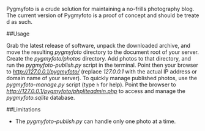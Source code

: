 Pygmyfoto is a crude solution for maintaining a no-frills photography blog.
The current version of Pygmyfoto is a proof of concept and should be treated as such.

##Usage

Grab the latest release of software, unpack the downloaded archive, and move the resulting *pygmyfoto* directory to the document root of your server. Create the *pygmyfoto/photos* directory. Add photos  to that directory, and run the *pygmyfoto-publish.py* script in the terminal.  Point then your browser to *http://127.0.0.1/pygmyfoto/* (replace *127.0.0.1* with the actual IP address or domain name of your server). To quickly manage published photos, use the *pygmyfoto-manage.py* script (type `h` for help). Point the browser to *http://127.0.0.1/pygmyfoto/phpliteadmin.php*  to access and manage the *pygmyfoto.sqlite* database.

##Limitations

* The *pygmyfoto-publish.py* can handle only one photo at a time.